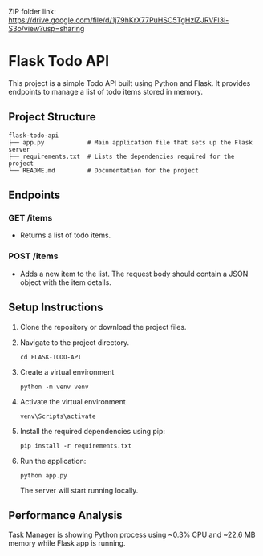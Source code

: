  ZIP folder link:
 https://drive.google.com/file/d/1j79hKrX77PuHSC5TgHzlZJRVFl3i-S3o/view?usp=sharing

 # Flask Todo API

This project is a simple Todo API built using Python and Flask. It provides endpoints to manage a list of todo items stored in memory.

## Project Structure

```
flask-todo-api
├── app.py            # Main application file that sets up the Flask server
├── requirements.txt  # Lists the dependencies required for the project
└── README.md         # Documentation for the project
```

## Endpoints

### GET /items

- Returns a list of todo items.

### POST /items

- Adds a new item to the list. The request body should contain a JSON object with the item details.

## Setup Instructions

1. Clone the repository or download the project files.
2. Navigate to the project directory.

   ```
   cd FLASK-TODO-API
   ```

3. Create a virtual environment

   ```
   python -m venv venv 
   ```

4. Activate the virtual environment

   ```
   venv\Scripts\activate 
   ```

5. Install the required dependencies using pip:

   ```
   pip install -r requirements.txt
   ```

6. Run the application:

   ```
   python app.py
   ```

   The server will start running locally.

## Performance Analysis
Task Manager is showing Python process using ~0.3% CPU and ~22.6 MB memory while Flask app is running.
